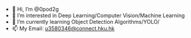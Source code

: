 - 👋 Hi, I’m @0pod2g
- 👀 I’m interested in Deep Learning/Computer Vision/Machine Learning
- 🌱 I’m currently learning Object Detection Algorithms/YOLO/
- 📫 My Email: u3580346@connect.hku.hk

<!---
0pod2g/0pod2g is a ✨ special ✨ repository because its `README.md` (this file) appears on your GitHub profile.
You can click the Preview link to take a look at your changes.
--->
